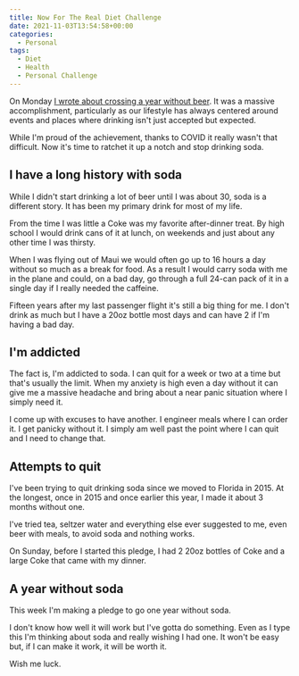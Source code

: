 ```yaml
---
title: Now For The Real Diet Challenge
date: 2021-11-03T13:54:58+00:00
categories:
  - Personal
tags:
  - Diet
  - Health
  - Personal Challenge
---
```


On Monday [I wrote about crossing a year without beer][1]. It was a massive accomplishment, particularly as our lifestyle has always centered around events and places where drinking isn't just accepted but expected.

While I'm proud of the achievement, thanks to COVID it really wasn't that difficult. Now it's time to ratchet it up a notch and stop drinking soda.

## I have a long history with soda

While I didn't start drinking a lot of beer until I was about 30, soda is a different story. It has been my primary drink for most of my life.

From the time I was little a Coke was my favorite after-dinner treat. By high school I would drink cans of it at lunch, on weekends and just about any other time I was thirsty.

When I was flying out of Maui we would often go up to 16 hours a day without so much as a break for food. As a result I would carry soda with me in the plane and could, on a bad day, go through a full 24-can pack of it in a single day if I really needed the caffeine.

Fifteen years after my last passenger flight it's still a big thing for me. I don't drink as much but I have a 20oz bottle most days and can have 2 if I'm having a bad day.

## I'm addicted

The fact is, I'm addicted to soda. I can quit for a week or two at a time but that's usually the limit. When my anxiety is high even a day without it can give me a massive headache and bring about a near panic situation where I simply need it.

I come up with excuses to have another. I engineer meals where I can order it. I get panicky without it. I simply am well past the point where I can quit and I need to change that.

## Attempts to quit

I've been trying to quit drinking soda since we moved to Florida in 2015. At the longest, once in 2015 and once earlier this year, I made it about 3 months without one.

I've tried tea, seltzer water and everything else ever suggested to me, even beer with meals, to avoid soda and nothing works.

On Sunday, before I started this pledge, I had 2 20oz bottles of Coke and a large Coke that came with my dinner.

## A year without soda

This week I'm making a pledge to go one year without soda.

I don't know how well it will work but I've gotta do something. Even as I type this I'm thinking about soda and really wishing I had one. It won't be easy but, if I can make it work, it will be worth it.

Wish me luck.

 [1]: /2021/11/the-year-without-beer-for-real/